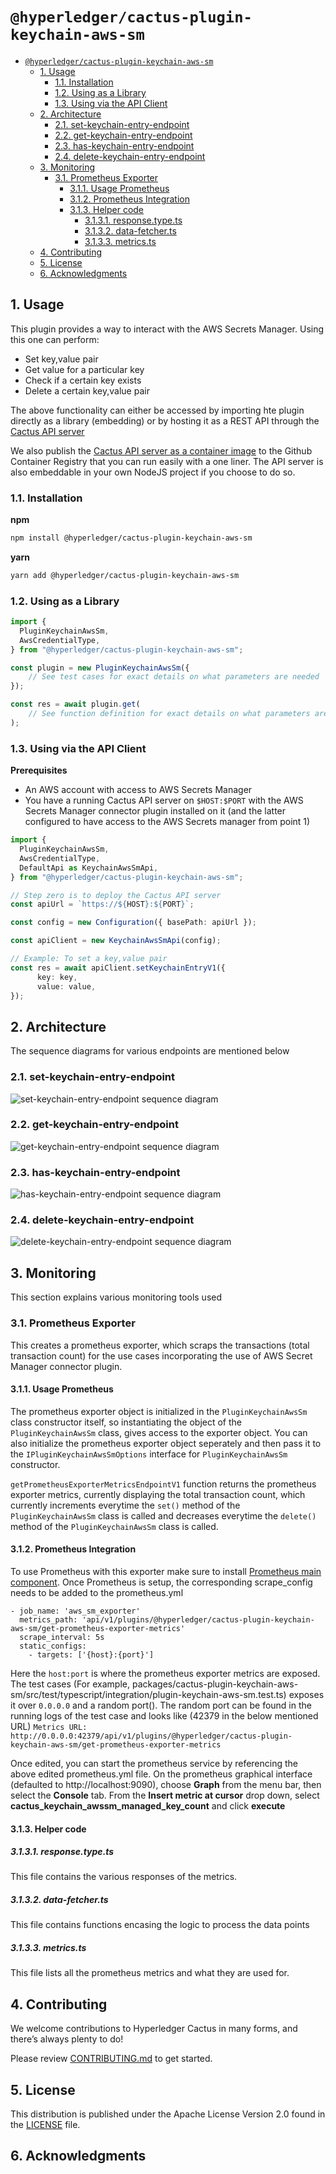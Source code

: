 # `@hyperledger/cactus-plugin-keychain-aws-sm`

- [`@hyperledger/cactus-plugin-keychain-aws-sm`](#hyperledgercactus-plugin-keychain-aws-sm)
  - [1. Usage](#1-usage)
    - [1.1. Installation](#11-installation)
    - [1.2. Using as a Library](#12-using-as-a-library)
    - [1.3. Using via the API Client](#13-using-via-the-api-client)
  - [2. Architecture](#2-architecture)
    - [2.1. set-keychain-entry-endpoint](#21-set-keychain-entry-endpoint)
    - [2.2. get-keychain-entry-endpoint](#22-get-keychain-entry-endpoint)
    - [2.3. has-keychain-entry-endpoint](#23-has-keychain-entry-endpoint)
    - [2.4. delete-keychain-entry-endpoint](#24-delete-keychain-entry-endpoint)
  - [3. Monitoring](#3-monitoring)
    - [3.1. Prometheus Exporter](#31-prometheus-exporter)
      - [3.1.1. Usage Prometheus](#311-usage-prometheus)
      - [3.1.2. Prometheus Integration](#312-prometheus-integration)
      - [3.1.3. Helper code](#313-helper-code)
        - [3.1.3.1. response.type.ts](#3131-responsetypets)
        - [3.1.3.2. data-fetcher.ts](#3132-data-fetcherts)
        - [3.1.3.3. metrics.ts](#3133-metricsts)
  - [4. Contributing](#4-contributing)
  - [5. License](#5-license)
  - [6. Acknowledgments](#6-acknowledgments)
## 1. Usage

This plugin provides a way to interact with the AWS Secrets Manager.
Using this one can perform:
* Set key,value pair
* Get value for a particular key
* Check if a certain key exists
* Delete a certain key,value pair

The above functionality can either be accessed by importing hte plugin directly as a library (embedding) or by hosting it as a REST API through the [Cactus API server](https://www.npmjs.com/package/@hyperledger/cactus-cmd-api-server)

We also publish the [Cactus API server as a container image](https://github.com/hyperledger/cactus/pkgs/container/cactus-cmd-api-server) to the Github Container Registry that you can run easily with a one liner.
The API server is also embeddable in your own NodeJS project if you choose to do so.

### 1.1. Installation

**npm**

```sh
npm install @hyperledger/cactus-plugin-keychain-aws-sm
```

**yarn**

```sh
yarn add @hyperledger/cactus-plugin-keychain-aws-sm
```

### 1.2. Using as a Library

```typescript
import {
  PluginKeychainAwsSm,
  AwsCredentialType,
} from "@hyperledger/cactus-plugin-keychain-aws-sm";

const plugin = new PluginKeychainAwsSm({
    // See test cases for exact details on what parameters are needed
});

const res = await plugin.get(
    // See function definition for exact details on what parameters are needed and the corresponding output
);
```

### 1.3. Using via the API Client

**Prerequisites**
- An AWS account with access to AWS Secrets Manager
- You have a running Cactus API server on `$HOST:$PORT` with the AWS Secrets Manager connector plugin installed on it (and the latter configured to have access to the AWS Secrets manager from point 1)

```typescript
import {
  PluginKeychainAwsSm,
  AwsCredentialType,
  DefaultApi as KeychainAwsSmApi,
} from "@hyperledger/cactus-plugin-keychain-aws-sm";

// Step zero is to deploy the Cactus API server
const apiUrl = `https://${HOST}:${PORT}`;

const config = new Configuration({ basePath: apiUrl });

const apiClient = new KeychainAwsSmApi(config);

// Example: To set a key,value pair 
const res = await apiClient.setKeychainEntryV1({
      key: key,
      value: value,
});
```

## 2. Architecture
The sequence diagrams for various endpoints are mentioned below

### 2.1. set-keychain-entry-endpoint 

![set-keychain-entry-endpoint sequence diagram](docs/architecture/images/set-keychain-entry-endpoint.png)

### 2.2. get-keychain-entry-endpoint 

![get-keychain-entry-endpoint sequence diagram](docs/architecture/images/get-keychain-entry-endpoint.png)

### 2.3. has-keychain-entry-endpoint 

![has-keychain-entry-endpoint sequence diagram](docs/architecture/images/has-keychain-entry-endpoint.png)

### 2.4. delete-keychain-entry-endpoint 

![delete-keychain-entry-endpoint sequence diagram](docs/architecture/images/delete-keychain-entry-endpoint.png)

## 3. Monitoring 
This section explains various monitoring tools used
### 3.1. Prometheus Exporter

This creates a prometheus exporter, which scraps the transactions (total transaction count) for the use cases incorporating the use of AWS Secret Manager connector plugin.


#### 3.1.1. Usage Prometheus
The prometheus exporter object is initialized in the `PluginKeychainAwsSm` class constructor itself, so instantiating the object of the `PluginKeychainAwsSm` class, gives access to the exporter object.
You can also initialize the prometheus exporter object seperately and then pass it to the `IPluginKeychainAwsSmOptions` interface for `PluginKeychainAwsSm` constructor.

`getPrometheusExporterMetricsEndpointV1` function returns the prometheus exporter metrics, currently displaying the total transaction count, which currently increments everytime the `set()` method of the `PluginKeychainAwsSm` class is called and decreases everytime the `delete()` method of the `PluginKeychainAwsSm` class is called.

#### 3.1.2. Prometheus Integration
To use Prometheus with this exporter make sure to install [Prometheus main component](https://prometheus.io/download/).
Once Prometheus is setup, the corresponding scrape_config needs to be added to the prometheus.yml

```(yaml)
- job_name: 'aws_sm_exporter'
  metrics_path: 'api/v1/plugins/@hyperledger/cactus-plugin-keychain-aws-sm/get-prometheus-exporter-metrics'
  scrape_interval: 5s
  static_configs:
    - targets: ['{host}:{port}']
```

Here the `host:port` is where the prometheus exporter metrics are exposed. The test cases (For example, packages/cactus-plugin-keychain-aws-sm/src/test/typescript/integration/plugin-keychain-aws-sm.test.ts) exposes it over `0.0.0.0` and a random port(). The random port can be found in the running logs of the test case and looks like (42379 in the below mentioned URL)
`Metrics URL: http://0.0.0.0:42379/api/v1/plugins/@hyperledger/cactus-plugin-keychain-aws-sm/get-prometheus-exporter-metrics`

Once edited, you can start the prometheus service by referencing the above edited prometheus.yml file.
On the prometheus graphical interface (defaulted to http://localhost:9090), choose **Graph** from the menu bar, then select the **Console** tab. From the **Insert metric at cursor** drop down, select **cactus_keychain_awssm_managed_key_count** and click **execute**

#### 3.1.3. Helper code

##### 3.1.3.1. response.type.ts
This file contains the various responses of the metrics.

##### 3.1.3.2. data-fetcher.ts
This file contains functions encasing the logic to process the data points

##### 3.1.3.3. metrics.ts
This file lists all the prometheus metrics and what they are used for.

## 4. Contributing

We welcome contributions to Hyperledger Cactus in many forms, and there’s always plenty to do!

Please review [CONTRIBUTING.md](../../CONTRIBUTING.md) to get started.

## 5. License

This distribution is published under the Apache License Version 2.0 found in the [LICENSE](../../LICENSE) file.

## 6. Acknowledgments
